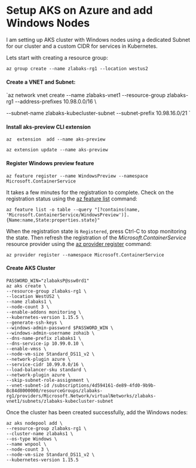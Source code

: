 # Setup AKS on Azure and add Windows Nodes

I am setting up AKS cluster with Windows nodes using a dedicated Subnet for our cluster and a custom CIDR for services in Kubernetes.

Lets start with creating a resource group:

`az group create --name zlabaks-rg1 --location westus2`

#### Create a VNET and Subnet:

`az network vnet create --name zlabaks-vnet1   --resource-group zlabaks-rg1 --address-prefixes 10.98.0.0/16 \

--subnet-name zlabaks-kubecluster-subnet --subnet-prefix 10.98.16.0/21 `

#### Install aks-preview CLI extension
` az  extension  add --name aks-preview `

` az extension update --name aks-preview `
#### Register Windows preview feature
` az feature register --name WindowsPreview --namespace Microsoft.ContainerService `

It takes a few minutes for the registration to complete. Check on the registration status using the [az feature list](https://docs.microsoft.com/en-us/cli/azure/feature#az-feature-list) command:

`az feature list -o table --query "[?contains(name, 'Microsoft.ContainerService/WindowsPreview')].{Name:name,State:properties.state}"`

When the registration state is `Registered`, press Ctrl-C to stop monitoring the state. Then refresh the registration of the _Microsoft.ContainerService_ resource provider using the [az provider register](https://docs.microsoft.com/en-us/cli/azure/provider#az-provider-register) command:

    az provider register --namespace Microsoft.ContainerService
   
#### Create AKS Cluster

    PASSWORD_WIN="zlabaksP@ssw0rd1"
    az aks create \
    --resource-group zlabaks-rg1 \
	--location WestUS2 \
    --name zlabaks1 \
    --node-count 3 \
    --enable-addons monitoring \
    --kubernetes-version 1.15.5 \
    --generate-ssh-keys \
    --windows-admin-password $PASSWORD_WIN \
    --windows-admin-username zohaib \
	--dns-name-prefix zlabaks1 \
	--dns-service-ip 10.99.0.10 \
    --enable-vmss \
	--node-vm-size Standard_DS11_v2 \
    --network-plugin azure \
	--service-cidr 10.99.0.0/16 \
	--load-balancer-sku standard \
    --network-plugin azure \
	--skip-subnet-role-assignment \
	--vnet-subnet-id /subscriptions/4d594161-de89-4fd0-9b9b-8c84d8000000/resourceGroups/zlabaks-rg1/providers/Microsoft.Network/virtualNetworks/zlabaks-vnet1/subnets/zlabaks-kubecluster-subnet
Once the cluster has been created successfully, add the Windows nodes:

    az aks nodepool add \
    --resource-group zlabaks-rg1 \
    --cluster-name zlabaks1 \
    --os-type Windows \
    --name wnpool \
    --node-count 3 \
	--node-vm-size Standard_DS11_v2 \
    --kubernetes-version 1.15.5
